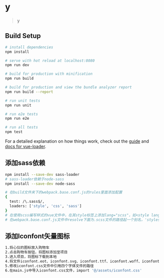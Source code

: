 # y

> y

## Build Setup

``` bash
# install dependencies
npm install

# serve with hot reload at localhost:8080
npm run dev

# build for production with minification
npm run build

# build for production and view the bundle analyzer report
npm run build --report

# run unit tests
npm run unit

# run e2e tests
npm run e2e

# run all tests
npm test
```

For a detailed explanation on how things work, check out the [guide](http://vuejs-templates.github.io/webpack/) and [docs for vue-loader](http://vuejs.github.io/vue-loader).

## 添加sass依赖
``` bash
npm install --save-dev sass-loader
# sass-loader依赖于node-sass
npm install --save-dev node-sass

# 在build文件夹下的webpack.base.conf.js的rules里面添加配置
{
  test: /\.sass$/,
  loaders: ['style', 'css', 'sass']
}
# 在使用scss编写样式的vue文件中，在其style标签上添加lang="scss"，如<style lang="scss">
# 在webpack.base.conf.js文件中resolve下面为.scss文件的路径起一个别名，'styles': resolve('src/assets')
```
## 添加Iconfont矢量图标
``` bash
1.将心仪的图标放入购物车
2.点击购物车按钮，将图标添加至项目
3.进入项目，将图标下载到本地
4.将文件iconfont.eot、iconfont.svg、iconfont.ttf、iconfont.woff、iconfont.css拷到vue项目的assets文件夹中
5.修改iconfont.css文件中引用四个字体文件的路径
6.在main.js中导入iconfont.css文件，import '@/assets/iconfont.css'
```
